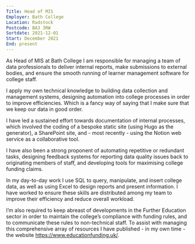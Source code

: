 ```yaml
---
Title: Head of MIS
Employer: Bath College
Location: Radstock
Postcode: BA3 3RW
Sortdate: 2021-12-01
Start: December 2021
End: present
---
```


As Head of MIS at Bath College I am responsible for managing a team of data professionals to deliver internal reports, make submissions to external bodies, and ensure the smooth running of learner management software for college staff.

I apply my own technical knowledge to building data collection and management systems, designing automation into college processes in order to improve efficiencies. Which is a fancy way of saying that I make sure that we keep our data in good order.

I have led a sustained effort towards documentation of internal processes, which involved the coding of a bespoke static site (using Hugo as the generator), a SharePoint site, and - most recently - using the Notion web service as a collaborative tool.

I have also been a strong proponent of automating repetitive or redundant tasks, designing feedback systems for reporting data quality issues back to originating members of staff, and developing tools for maximising college funding claims.

In my day-to-day work I use SQL to query, manipulate, and insert college data, as well as using Excel to design reports and present information. I have worked to ensure these skills are distributed among my team to improve their efficiency and reduce overall workload.

I’m also required to keep abreast of developments in the Further Education sector in order to maintain the college’s compliance with funding rules, and to communicate these rules to non-technical staff. To assist with managing this comprehensive array of resources I have published - in my own time - the website https://www.educationfunding.uk/.
